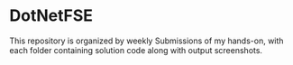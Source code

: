 # DotNetFSE
This repository is organized by weekly Submissions of my hands-on, with each folder containing solution code along with output screenshots.
